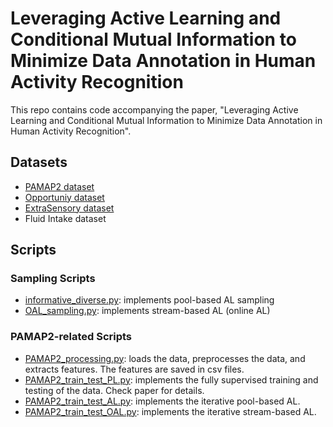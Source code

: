 # Leveraging Active Learning and Conditional Mutual Information to Minimize Data Annotation in Human Activity Recognition
This repo contains code accompanying the paper, "Leveraging Active Learning and Conditional Mutual Information to Minimize Data Annotation in Human Activity Recognition". 

## Datasets 

- [PAMAP2 dataset](https://archive.ics.uci.edu/ml/datasets/PAMAP2+Physical+Activity+Monitoring)
- [Opportuniy dataset](https://archive.ics.uci.edu/ml/datasets/opportunity+activity+recognition)
- [ExtraSensory dataset](http://extrasensory.ucsd.edu)
- Fluid Intake dataset

## Scripts

### Sampling Scripts
- [informative_diverse.py](informative_diverse.py): implements pool-based AL sampling 
- [OAL_sampling.py](OAL_sampling.py): implements stream-based AL (online AL)

### PAMAP2-related Scripts
- [PAMAP2_processing.py](PAAMP2_processing.py): loads the data, preprocesses the data, and extracts features. The features are saved in csv files.
- [PAMAP2_train_test_PL.py](PAMAP2_train_test_PL.py): implements the fully supervised training and testing of the data. Check paper for details.
- [PAMAP2_train_test_AL.py](PAMAP2_train_test_AL.py): implements the iterative pool-based AL.  
- [PAMAP2_train_test_OAL.py](PAMAP2_train_test_OAL.py): implements the iterative stream-based AL.  
